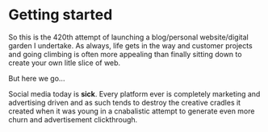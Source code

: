 # Getting started

So this is the <bww-random>420</bww-random>th attempt of launching a blog/personal website/digital garden I undertake. As always, life gets in the way and customer projects and going climbing is often more appealing than finally sitting down to create your own litle slice of web.

But here we go...

Social media today is **sick**. Every platform ever is completely marketing and advertising driven and as such tends to destroy the creative cradles it created when it was young in a cnabalistic attempt to generate even more churn and advertisement clickthrough.


